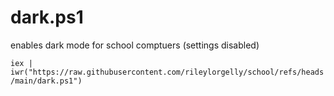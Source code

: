 # dark.ps1
enables dark mode for school comptuers (settings disabled)

`iex | iwr("https://raw.githubusercontent.com/rileylorgelly/school/refs/heads/main/dark.ps1")`
